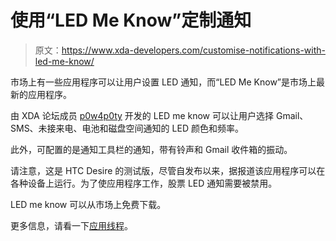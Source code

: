 # 使用“LED Me Know”定制通知

> 原文：<https://www.xda-developers.com/customise-notifications-with-led-me-know/>

市场上有一些应用程序可以让用户设置 LED 通知，而“LED Me Know”是市场上最新的应用程序。

由 XDA 论坛成员 [p0w4p0ty](http://forum.xda-developers.com/member.php?u=2609939) 开发的 LED me know 可以让用户选择 Gmail、SMS、未接来电、电池和磁盘空间通知的 LED 颜色和频率。

此外，可配置的是通知工具栏的通知，带有铃声和 Gmail 收件箱的振动。

请注意，这是 HTC Desire 的测试版，尽管自发布以来，据报道该应用程序可以在各种设备上运行。为了使应用程序工作，股票 LED 通知需要被禁用。

LED me know 可以从市场上免费下载。

更多信息，请看一下[应用线程](http://forum.xda-developers.com/showthread.php?t=837057)。